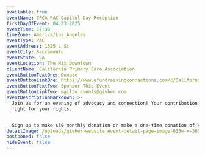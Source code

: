 ```yaml
---
available: true
eventName: CPCA PAC Capitol Day Reception
firstDayOfEvent: 04.23.2025
eventTime: 17:30
timeZone: America/Los_Angeles
eventType: PAC
eventAddress: 1525 L St
eventCity: Sacramento
eventState: CA
eventLocation: The Mix Downtown
clientName: California Primary Care Association
eventButtonTextOne: Donate
eventButtonLinkOne: https://www.efundraisingconnections.com/c/CaliforniaHealthAdvocatesPAC
eventButtonTextTwo: Sponsor This Event
eventButtonLinkTwo: mailto:events@givher.com
eventDescriptionMarkdown: >-
  Join us for an evening of advocacy and connection! Your contribution helps us
  fight for your rights. 


  Sign up to make $30 monthly donation or make a one-time donation of $350.
detailImage: /uploads/givher-website_event-detail-page-image-615w-x-385h-2.png
postponed: false
hideEvent: false
---
```

